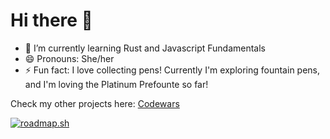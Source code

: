 # Hi there 👋



- 🌱 I’m currently learning Rust and Javascript Fundamentals
- 😄 Pronouns: She/her
- ⚡ Fun fact: I love collecting pens! Currently I'm exploring fountain pens, and I'm loving the Platinum Prefounte so far!

Check my other projects here:
[Codewars](https://www.codewars.com/users/ms-osram)

[![roadmap.sh](https://api.roadmap.sh/v1-badge/wide/64ae62e9424d6b2509973351?variant=dark&roadmaps=sql%2Cpython%2Cjavascript)](https://roadmap.sh)
<!--
**ms-osram/ms-osram** is a ✨ _special_ ✨ repository because its `README.md` (this file) appears on your GitHub profile.

Here are some ideas to get you started:

- 🔭 I’m currently working on ...
- 🌱 I’m currently learning ...
- 👯 I’m looking to collaborate on ...
- 🤔 I’m looking for help with ...
- 💬 Ask me about ...
- 📫 How to reach me: ...
- 😄 Pronouns: ...
- ⚡ Fun fact: ...
-->
